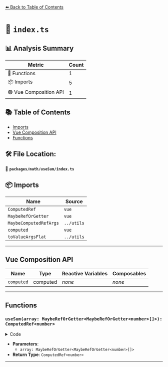 [⬅️ Back to Table of Contents](../../../index.md)

# 📄 `index.ts`

## 📊 Analysis Summary

| Metric | Count |
|--------|-------|
| 🔧 Functions | 1 |
| 📦 Imports | 5 |
| 🟢 Vue Composition API | 1 |

## 📚 Table of Contents

- [Imports](#imports)
- [Vue Composition API](#vue-composition-api)
- [Functions](#functions)

## 🛠️ File Location:
📂 **`packages/math/useSum/index.ts`**

## 📦 Imports

| Name | Source |
|------|--------|
| `ComputedRef` | `vue` |
| `MaybeRefOrGetter` | `vue` |
| `MaybeComputedRefArgs` | `../utils` |
| `computed` | `vue` |
| `toValueArgsFlat` | `../utils` |


---

## Vue Composition API

| Name | Type | Reactive Variables | Composables |
|------|------|-------------------|-------------|
| `computed` | computed | *none* | *none* |


---

## Functions

### `useSum(array: MaybeRefOrGetter<MaybeRefOrGetter<number>[]>): ComputedRef<number>`

<details><summary>Code</summary>

```ts
export function useSum(array: MaybeRefOrGetter<MaybeRefOrGetter<number>[]>): ComputedRef<number>
```
</details>

- **Parameters**:
  - `array: MaybeRefOrGetter<MaybeRefOrGetter<number>[]>`
- **Return Type**: `ComputedRef<number>`

---